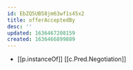 ```yaml
---
id: EbZQ5UB58jm63wf1s45x2
title: offerAcceptedBy
desc: ''
updated: 1636467208159
created: 1636466899889
---
```


- [[p.instanceOf]] [[c.Pred.Negotiation]]
